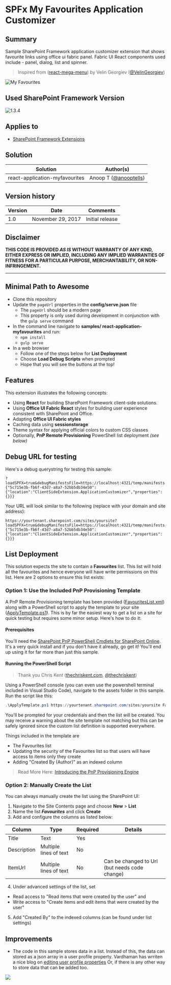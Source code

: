 # SPFx My Favourites Application Customizer

## Summary
Sample SharePoint Framework application customizer extension that shows favourite links using office ui fabric panel. Fabric UI React components used include - panel, dialog, list and spinner.

> Inspired from ([react-mega-menu](https://github.com/SharePoint/sp-dev-fx-extensions/tree/master/samples/react-mega-menu)) by  Velin Georgiev ([@VelinGeorgiev](https://twitter.com/velingeorgiev))

![My Favourites](./assets/spfx-myfavourites.gif)

## Used SharePoint Framework Version 
![1.3.4](https://img.shields.io/badge/version-1.3.4-green.svg)

## Applies to

* [SharePoint Framework Extensions](https://dev.office.com/sharepoint/docs/spfx/extensions/overview-extensions)

## Solution

Solution|Author(s)
--------|---------
react-application-myfavourites | Anoop T ([@anooptells](https://twitter.com/anooptells))

## Version history

Version|Date|Comments
-------|----|--------
1.0|November 29, 2017|Initial release

## Disclaimer
**THIS CODE IS PROVIDED *AS IS* WITHOUT WARRANTY OF ANY KIND, EITHER EXPRESS OR IMPLIED, INCLUDING ANY IMPLIED WARRANTIES OF FITNESS FOR A PARTICULAR PURPOSE, MERCHANTABILITY, OR NON-INFRINGEMENT.**

---

## Minimal Path to Awesome

- Clone this repository
- Update the `pageUrl` properties in the **config/serve.json** file
  - The `pageUrl` should be a modern page
  - This property is only used during development in conjunction with the `gulp serve` command
- In the command line navigate to **samples/ react-application-myfavourites** and run:
  - `npm install`
  - `gulp serve`
- In a web browser
  - Follow one of the steps below for **List Deployment**
  - Choose **Load Debug Scripts** when prompted
  - Hope that you will see the buttons at the top!

## Features

This extension illustrates the following concepts:

- Using **React** for building SharePoint Framework client-side solutions.
- Using **Office UI Fabric React** styles for building user experience consistent with SharePoint and Office.
- Adapting **Office UI Fabric styles**
- Caching data using **sessionstorage**
- Theme syntax for applying official colors to custom CSS classes
- Optionally, **PnP Remote Provisioning** PowerShell list deployment _(see below)_

## Debug URL for testing
Here's a debug querystring for testing this sample:

```
?loadSPFX=true&debugManifestsFile=https://localhost:4321/temp/manifests.js&customActions={"5c715e3b-fb6f-43d7-a8a7-52bb5db34e50":{"location":"ClientSideExtension.ApplicationCustomizer","properties":{}}}
```

Your URL will look similar to the following (replace with your domain and site address):
```
https://yourtenant.sharepoint.com/sites/yoursite?loadSPFX=true&debugManifestsFile=https://localhost:4321/temp/manifests.js&customActions={"5c715e3b-fb6f-43d7-a8a7-52bb5db34e50":{"location":"ClientSideExtension.ApplicationCustomizer","properties":{}}}
```

## List Deployment

This solution expects the site to contain a **Favourites** list. This list will hold all the favourites and hence everyone will have write permissions on this list. Here are 2 options to ensure this list exists:

### Option 1: Use the Included PnP Provisioning Template

A PnP Remote Provisioning template has been provided ([FavouritesList.xml](./assets/FavouritesList.xml)) along with a PowerShell script to apply the template to your site ([ApplyTemplate.ps1](./assets/ApplyTemplate.ps1)). This is by far the easiest way to get a list on a site for quick testing but requires some minor setup. Here's how to do it:

#### Prerequisites

You'll need the [SharePoint PnP PowerShell Cmdlets for SharePoint Online](https://github.com/SharePoint/PnP-PowerShell). It's a very quick install and if you don't have it already, go get it! You'll end up using it for far more than just this sample.

#### Running the PowerShell Script

> Thank you Chris Kent ([thechriskent.com](https://thechriskent.com), [@thechriskent](https://twitter.com/thechriskent))

Using a PowerShell console (you can even use the powershell terminal included in Visual Studio Code), navigate to the assets folder in this sample. Run the script like this:

```PowerShell
.\ApplyTemplate.ps1 https://yourtenant.sharepoint.com/sites/yoursite FavouritesList.xml
```

You'll be prompted for your credentials and then the list will be created. You may receive a warning about the site template not matching but this can be safely ignored since the custom list definition is supported everywhere.

Things included in the template are
- The Favourites list
- Updating the security of the Favourites list so that users will have access to items only they create
- Adding "Created By (Author)" as an indexed column

> Read More Here: [Introducing the PnP Provisioning Engine](https://github.com/SharePoint/PnP-Guidance/blob/551b9f6a66cf94058ba5497e310d519647afb20c/articles/Introducing-the-PnP-Provisioning-Engine.md)

### Option 2: Manually Create the List

You can always manually create the list using the SharePoint UI:

1. Navigate to the Site Contents page and choose **New** > **List**
2. Name the list _**Favourites**_ and click **Create**
3. Add and configure the columns as listed below:

Column | Type | Required | Details
--- | --- | --- | ---
Title | Text | Yes |
Description | Multiple lines of text | No |
ItemUrl | Multiple lines of text | No | Can be changed to Url (but needs code change)

4. Under advanced settings of the list, set 
- Read access to "Read items that were created by the user" and 
- Write access to "Create items and edit items that were created by the user"

5. Add "Created By" to the indexed columns (can be found under list settings)

## Improvements

- The code in this sample stores data in a list. Instead of this, the data can stored as a json array in a user profile property. Vardhaman has wrriten a nice blog on [editing user profile properties](http://www.vrdmn.com/2016/08/first-spfx-webpart-getset-single-value.html) Or, if there is any other way to store data that can be added too.

![](https://telemetry.sharepointpnp.com/sp-dev-fx-extensions/samples/react-application-myfavourites)
